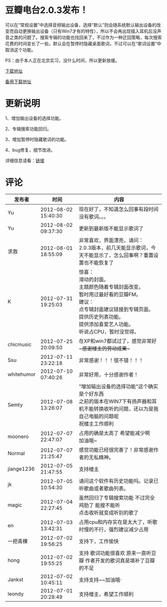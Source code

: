 # 豆瓣电台2.0.3发布！

可以在“常规设置”中选择音频输出设备，选择“默认”则会随系统默认输出设备的改变而自动更换输出设备（只有Win7才有的特性），所以不会再出现插入耳机后没声音之类的问题了。搜索专辑的功能也找回来了，不过作为一种迂回策略，每次搜索花费的时间变长了一些。默认会在暂停时隐藏桌面歌词，不过可以在“歌词设置”中取消这个功能。

PS：由于本人正在北京实习，没什么时间，所以更新放缓。

[下载地址](/attachment/up/doubanfm/DoubanFMSetup_2.0.3.exe)

[备用下载地址](http://dl.dbank.com/c0hgvyk0oy)

# 更新说明

1、增加输出设备的选择功能。

2、专辑搜索功能回归。

3、增加暂停时隐藏歌词的功能。

4、bug修复，细节改进。

详细信息请看：[链接](/article/doubanfm)

# 评论

发布者 | 时间 | 内容
--- | --- | ---
Yu | 2012-08-02 15:40:30 | 现在好了，不知道怎么回事有段时间没有歌词。。。
Yu | 2012-08-02 09:37:30 | 更新到最新版不能显示歌词了
求救 | 2012-08-01 18:55:09 | 非常喜欢，界面漂亮，请问：<br/>2.0.3版本，前几天能显示歌词，今天不能显示了，怎么回事啊？重置设置也不能恢复了
K | 2012-07-31 19:25:03 | 惊喜：<br/>滑动的封面。<br/>主题颜色随着专辑封面改变。<br/>暂时用过最好看的豆瓣FM。<br/>建议：<br/>点专辑封面建议链接到专辑页面。<br/>提供历史列表功能。<br/>提供添加喜爱艺人功能。<br/>听说占CPU，暂时没觉得。
chicmusic | 2012-07-25 20:09:50 | 在XP和win7都试过了，感觉非常好~~~感谢楼主的劳动成果~~~
Ssu | 2012-07-11 23:22:18 | 非常感谢！！！很不错！！！
whitehumor | 2012-07-10 07:40:26 | 非常好用，十分感谢作者！
Semty | 2012-07-08 13:26:07 | "增加输出设备的选择功能"这个确实是个好东西<br/>之前的版本在WIN7下有扬声器和耳机不能转换收听的问题，还以为是我自己电脑的问题呢<br/>祝楼主工作顺利
moonero | 2012-07-07 22:47:07 | 占用的确是太高了 希望能减少啊<br/>加油哦~
Normal | 2012-07-07 21:25:47 | 感觉功能已经很完善了！非常感谢作者的无私精神。
jiange1236 | 2012-07-05 21:47:55 | 支持楼主
jk | 2012-07-05 10:54:30 | 请问这个软件有历史功能吗。记录已听歌曲或者歌曲列表。
magic | 2012-07-04 22:27:45 | 虽然回归了专辑搜索功能   不过完全鸡肋了      能搜不能听 <br/>点击收听就变成听别的歌了
en | 2012-07-03 13:42:31 | 占用cpu和内存实在是太大了，听歌时慢的不行，强烈建议减少占用
一把青稞 | 2012-07-02 19:56:25 | 支持下，工作愉快
hong | 2012-07-02 19:55:25 | 支持 歌词功能很喜欢 原来一直听豆瓣 作者开发的歌词真是填补了豆瓣的不足
Jankst | 2012-07-02 10:45:11 | 支持支持~~加油哦·
leondy | 2012-07-01 20:28:49 | 支持楼主，希望工作顺利
